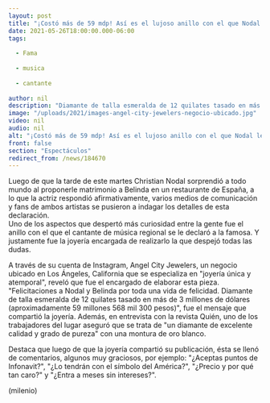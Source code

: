 ```yaml
---
layout: post
title: "¡Costó más de 59 mdp! Así es el lujoso anillo con el que Nodal le propuso matrimonio a Belinda"
date: 2021-05-26T18:00:00.000-06:00
tags:
  
  - Fama
  
  - musica
  
  - cantante
  
author: nil
description: "Diamante de talla esmeralda de 12 quilates tasado en más de 3 millones de dólares (aproximadamente 59 millones 568 mil 300 pesos), fue el mensaje que compartió la joyería. "
image: "/uploads/2021/images-angel-city-jewelers-negocio-ubicado.jpg"
video: nil
audio: nil
alt: "¡Costó más de 59 mdp! Así es el lujoso anillo con el que Nodal le propuso matrimonio a Belinda"
front: false
section: "Espectáculos"
redirect_from: /news/184670
---
```


Luego de que la tarde de este martes  Christian Nodal sorprendió a todo mundo al proponerle matrimonio a Belinda en un restaurante de España, a lo que la actriz respondió afirmativamente, varios medios de comunicación y fans de ambos artistas se pusieron a indagar los detalles de esta declaración.  
Uno de los aspectos que despertó más curiosidad entre la gente fue el anillo con el que el cantante de música regional se le declaró a la famosa. Y justamente fue la joyería encargada de realizarlo la que despejó todas las dudas. 

A través de su cuenta de Instagram, Angel City Jewelers, un negocio ubicado en Los Ángeles, California que se especializa en "joyería única y atemporal", reveló que fue el encargado de elaborar esta pieza. "Felicitaciones a Nodal y Belinda por toda una vida de felicidad. Diamante de talla esmeralda de 12 quilates tasado en más de 3 millones de dólares (aproximadamente 59 millones 568 mil 300 pesos)", fue el mensaje que compartió la joyería. Además, en entrevista con la revista Quién, uno de los trabajadores del lugar aseguró que se trata de "un diamante de excelente calidad y grado de pureza" con una montura de oro blanco. 

Destaca que luego de que la joyería compartió su publicación, ésta se llenó de comentarios, algunos muy graciosos, por ejemplo: "¿Aceptas puntos de Infonavit?", "¿Lo tendrán con el símbolo del América?", "¿Precio y por qué tan caro?" y "¿Entra a meses sin intereses?". 

(milenio)